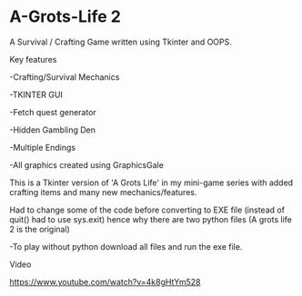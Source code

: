# A-Grots-Life 2 

A Survival / Crafting Game written using Tkinter and OOPS. 

Key features

-Crafting/Survival Mechanics 

-TKINTER GUI 

-Fetch quest generator 

-Hidden Gambling Den 

-Multiple Endings 


-All graphics created using GraphicsGale

This is a Tkinter version of 'A Grots Life' in my mini-game series with added crafting items and many new mechanics/features. 

Had to change some of the code before converting to EXE file  (instead of quit() had to use sys.exit) hence why there are two python files
(A grots life 2 is the original) 


-To play without python download all files and run the exe file.

Video

https://www.youtube.com/watch?v=4k8gHtYm528


